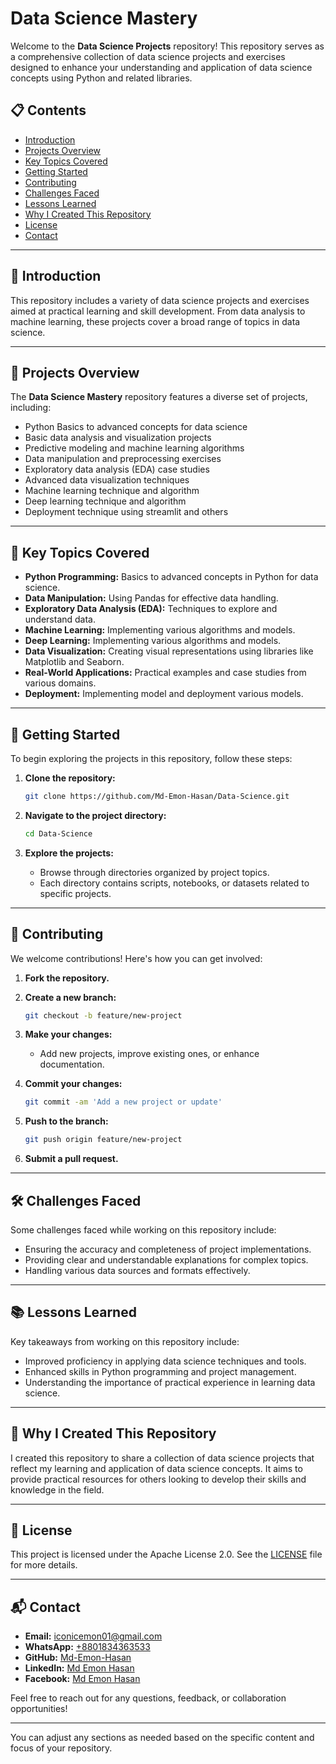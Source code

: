 # Data Science Mastery

Welcome to the **Data Science Projects** repository! This repository serves as a comprehensive collection of data science projects and exercises designed to enhance your understanding and application of data science concepts using Python and related libraries.

## 📋 Contents

- [Introduction](#introduction)
- [Projects Overview](#projects-overview)
- [Key Topics Covered](#key-topics-covered)
- [Getting Started](#getting-started)
- [Contributing](#contributing)
- [Challenges Faced](#challenges-faced)
- [Lessons Learned](#lessons-learned)
- [Why I Created This Repository](#why-i-created-this-repository)
- [License](#license)
- [Contact](#contact)

---

## 📖 Introduction

This repository includes a variety of data science projects and exercises aimed at practical learning and skill development. From data analysis to machine learning, these projects cover a broad range of topics in data science.

---

## 📘 Projects Overview

The **Data Science Mastery** repository features a diverse set of projects, including:

- Python Basics to advanced concepts for data science
- Basic data analysis and visualization projects
- Predictive modeling and machine learning algorithms
- Data manipulation and preprocessing exercises
- Exploratory data analysis (EDA) case studies
- Advanced data visualization techniques
- Machine learning technique and algorithm
- Deep learning technique and algorithm
- Deployment technique using streamlit and others

---

## 🔑 Key Topics Covered

- **Python Programming:** Basics to advanced concepts in Python for data science.
- **Data Manipulation:** Using Pandas for effective data handling.
- **Exploratory Data Analysis (EDA):** Techniques to explore and understand data.
- **Machine Learning:** Implementing various algorithms and models.
- **Deep Learning:** Implementing various algorithms and models.
- **Data Visualization:** Creating visual representations using libraries like Matplotlib and Seaborn.
- **Real-World Applications:** Practical examples and case studies from various domains.
- **Deployment:** Implementing model and deployment various models.

---

## 🚀 Getting Started

To begin exploring the projects in this repository, follow these steps:

1. **Clone the repository:**

   ```bash
   git clone https://github.com/Md-Emon-Hasan/Data-Science.git
   ```

2. **Navigate to the project directory:**

   ```bash
   cd Data-Science
   ```

3. **Explore the projects:**

   - Browse through directories organized by project topics.
   - Each directory contains scripts, notebooks, or datasets related to specific projects.

---

## 🤝 Contributing

We welcome contributions! Here's how you can get involved:

1. **Fork the repository.**
2. **Create a new branch:**

   ```bash
   git checkout -b feature/new-project
   ```

3. **Make your changes:**

   - Add new projects, improve existing ones, or enhance documentation.

4. **Commit your changes:**

   ```bash
   git commit -am 'Add a new project or update'
   ```

5. **Push to the branch:**

   ```bash
   git push origin feature/new-project
   ```

6. **Submit a pull request.**

---

## 🛠️ Challenges Faced

Some challenges faced while working on this repository include:

- Ensuring the accuracy and completeness of project implementations.
- Providing clear and understandable explanations for complex topics.
- Handling various data sources and formats effectively.

---

## 📚 Lessons Learned

Key takeaways from working on this repository include:

- Improved proficiency in applying data science techniques and tools.
- Enhanced skills in Python programming and project management.
- Understanding the importance of practical experience in learning data science.

---

## 🌟 Why I Created This Repository

I created this repository to share a collection of data science projects that reflect my learning and application of data science concepts. It aims to provide practical resources for others looking to develop their skills and knowledge in the field.

---

## 📜 License

This project is licensed under the Apache License 2.0. See the [LICENSE](LICENSE) file for more details.

---

## 📬 Contact

- **Email:** [iconicemon01@gmail.com](mailto:iconicemon01@gmail.com)
- **WhatsApp:** [+8801834363533](https://wa.me/8801834363533)
- **GitHub:** [Md-Emon-Hasan](https://github.com/Md-Emon-Hasan)
- **LinkedIn:** [Md Emon Hasan](https://www.linkedin.com/in/md-emon-hasan)
- **Facebook:** [Md Emon Hasan](https://www.facebook.com/mdemon.hasan2001/)

Feel free to reach out for any questions, feedback, or collaboration opportunities!

---

You can adjust any sections as needed based on the specific content and focus of your repository.
